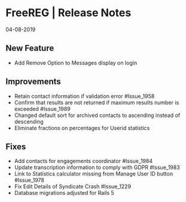 __FreeREG | Release Notes__
  =======================
  04-08-2019

  __New Feature__
  ---------------

  * Add Remove Option to Messages display on login

  __Improvements__
  ----------------

  * Retain contact information if validation error #Issue_1958
  * Confirm that results are not returned if maximum results number is exceeded #Issue_1989
  * Changed default sort for archived contacts to ascending instead of descending
  * Eliminate fractions on percentages for Userid statistics

  __Fixes__
  ---------

  * Add contacts for engagements coordinator #Issue_1984
  * Update transcription information to comply with GDPR #Issue_1983
  * Link to Statistics calculator missing from Manage User ID button #Issue_1978
  * Fix Edit Details of Syndicate Crash #Issue_1229
  * Database migrations adjusted for Rails 5



